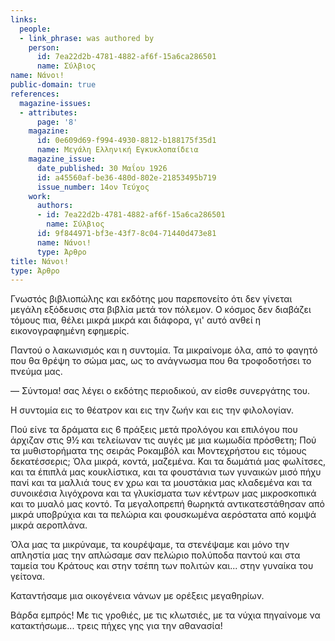 ```yaml
---
links:
  people:
  - link_phrase: was authored by
    person:
      id: 7ea22d2b-4781-4882-af6f-15a6ca286501
      name: Σύλβιος
name: Νάνοι!
public-domain: true
references:
  magazine-issues:
  - attributes:
      page: '8'
    magazine:
      id: 0e609d69-f994-4930-8812-b188175f35d1
      name: Μεγάλη Ελληνική Εγκυκλοπαίδεια
    magazine_issue:
      date_published: 30 Μαΐου 1926
      id: a45560af-be36-480d-802e-21853495b719
      issue_number: 14ον Τεύχος
    work:
      authors:
      - id: 7ea22d2b-4781-4882-af6f-15a6ca286501
        name: Σύλβιος
      id: 9f844971-bf3e-43f7-8c04-71440d473e81
      name: Νάνοι!
      type: Άρθρο
title: Νάνοι!
type: Άρθρο
---
```


<main class="content" itemprop="text">
<p>Γνωστός βιβλιοπώλης και εκδότης μου παρεπονείτο ότι δεν γίνεται μεγάλη εξόδευσις στα βιβλία μετά τον πόλεμον. Ο κόσμος
δεν διαβάζει τόμους πια, θέλει μικρά μικρά και διάφορα, γι' αυτό ανθεί η εικονογραφημένη εφημερίς.</p>

<p>Παντού ο λακωνισμός και η συντομία. Τα μικραίνομε όλα, από το φαγητό που θα θρέψη το σώμα μας, ως το ανάγνωσμα που θα
τροφοδοτήσει το πνεύμα μας.</p>

<p>&mdash; Σύντομα! σας λέγει ο εκδότης περιοδικού, αν είσθε συνεργάτης του.</p>

<p>Η συντομία εις το θέατρον και εις την ζωήν και εις την φιλολογίαν.</p>

<p>Πού είνε τα δράματα εις 6 πράξεις μετά προλόγου και επιλόγου που άρχιζαν στις 9½ και τελείωναν τις αυγές με μια κωμωδία
πρόσθετη; Πού τα μυθιστορήματα της σειράς Ροκαμβόλ και Μοντεχρήστου εις τόμους δεκατέσσερις; Όλα μικρά, κοντά, μαζεμένα.
Και τα δωμάτιά μας φωλίτσες, και τα έπιπλά μας κουκλίστικα, και τα φουστάνια των γυναικών μισό πήχυ πανί και τα μαλλιά
τους εν χρω και τα μουστάκια μας κλαδεμένα και τα συνοικέσια λιγόχρονα και τα γλυκίσματα των κέντρων μας μικροσκοπικά
και το μυαλό μας κοντό. Τα μεγαλοπρεπή θωρηκτά αντικατεστάθησαν από μικρά υποβρύχια και τα πελώρια και φουσκωμένα
αερόστατα από κομψά μικρά αεροπλάνα.</p>

<p>Όλα μας τα μικρύναμε, τα κουρέψαμε, τα στενέψαμε και μόνο την απληστία μας την απλώσαμε σαν πελώριο πολύποδα παντού και
στα ταμεία του Κράτους και στην τσέπη των πολιτών και... στην γυναίκα του γείτονα.</p>

<p>Καταντήσαμε μια οικογένεια νάνων με ορέξεις μεγαθηρίων.</p>

<p>Βάρδα εμπρός! Με τις γροθιές, με τις κλωτσιές, με τα νύχια πηγαίνομε να κατακτήσωμε... τρεις πήχες γης για την αθανασία!</p>
</main>
